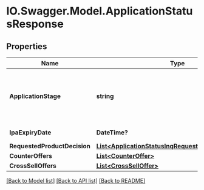 # IO.Swagger.Model.ApplicationStatusResponse
## Properties

Name | Type | Description | Notes
------------ | ------------- | ------------- | -------------
**ApplicationStage** | **string** | Current stage of an application.This is a reference data field. Please use /v1/apac/utilities/referenceData/{applicationStage} resource to get possible value of this field with description. You can use applicationStage field name as the referenceCode parameter to retrieve the values. | 
**IpaExpiryDate** | **DateTime?** | In principle approval expiration date in  ISO 8601 date format YYYY-MM-DD | [optional] 
**RequestedProductDecision** | [**List&lt;ApplicationStatusInqRequestedProductDecision&gt;**](ApplicationStatusInqRequestedProductDecision.md) |  | [optional] 
**CounterOffers** | [**List&lt;CounterOffer&gt;**](CounterOffer.md) |  | [optional] 
**CrossSellOffers** | [**List&lt;CrossSellOffer&gt;**](CrossSellOffer.md) |  | [optional] 

[[Back to Model list]](../README.md#documentation-for-models) [[Back to API list]](../README.md#documentation-for-api-endpoints) [[Back to README]](../README.md)


